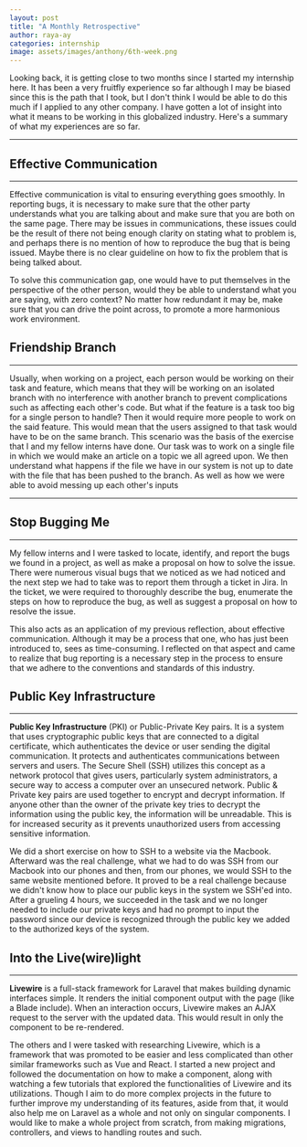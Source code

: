 ```yaml
---
layout: post
title: "A Monthly Retrospective"
author: raya-ay
categories: internship
image: assets/images/anthony/6th-week.png
---
```


Looking back, it is getting close to two months since I started my internship here. It has been a very fruitfly experience so far although I may be biased since this is the path that I took, but I don't think I would be able to do this much if I applied to any other company. I have gotten a lot of insight into what it means to be working in this globalized industry. Here's a summary of what my experiences are so far.

---

## Effective Communication
---

Effective communication is vital to ensuring everything goes smoothly. In reporting bugs, it is necessary to make sure that the other party understands what you are talking about and make sure that you are both on the same page. There may be issues in communications, these issues could be the result of there not being enough clarity on stating what to problem is, and perhaps there is no mention of how to reproduce the bug that is being issued. Maybe there is no clear guideline on how to fix the problem that is being talked about.

To solve this communication gap, one would have to put themselves in the perspective of the other person, would they be able to understand what you are saying, with zero context? No matter how redundant it may be, make sure that you can drive the point across, to promote a more harmonious work environment.


## Friendship Branch
---

Usually, when working on a project, each person would be working on their task and feature, which means that they will be working on an isolated branch with no interference with another branch to prevent complications such as affecting each other's code. But what if the feature is a task too big for a single person to handle? Then it would require more people to work on the said feature. This would mean that the users assigned to that task would have to be on the same branch. This scenario was the basis of the exercise that I and my fellow interns have done. Our task was to work on a single file in which we would make an article on a topic we all agreed upon. We then understand what happens if the file we have in our system is not up to date with the file that has been pushed to the branch. As well as how we were able to avoid messing up each other's inputs

---

## Stop Bugging Me
---

My fellow interns and I were tasked to locate, identify, and report the bugs we found in a project, as well as make a proposal on how to solve the issue. There were numerous visual bugs that we noticed as we had noticed and the next step we had to take was to report them through a ticket in Jira. In the ticket, we were required to thoroughly describe the bug, enumerate the steps on how to reproduce the bug, as well as suggest a proposal on how to resolve the issue.

This also acts as an application of my previous reflection, about effective communication. Although it may be a process that one, who has just been introduced to, sees as time-consuming. I reflected on that aspect and came to realize that bug reporting is a necessary step in the process to ensure that we adhere to the conventions and standards of this industry.


## Public Key Infrastructure
---

__**Public Key Infrastructure**__ (PKI) or Public-Private Key pairs. It is a system that uses cryptographic public keys that are connected to a digital certificate, which authenticates the device or user sending the digital communication. It protects and authenticates communications between servers and users. The Secure Shell (SSH) utilizes this concept as a network protocol that gives users, particularly system administrators, a secure way to access a computer over an unsecured network. Public & Private key pairs are used together to encrypt and decrypt information. If anyone other than the owner of the private key tries to decrypt the information using the public key, the information will be unreadable. This is for increased security as it prevents unauthorized users from accessing sensitive information.

We did a short exercise on how to SSH to a website via the Macbook. Afterward was the real challenge, what we had to do was SSH from our Macbook into our phones and then, from our phones, we would SSH to the same website mentioned before. It proved to be a real challenge because we didn't know how to place our public keys in the system we SSH'ed into. After a grueling 4 hours, we succeeded in the task and we no longer needed to include our private keys and had no prompt to input the password since our device is recognized through the public key we added to the authorized keys of the system.


## Into the Live(wire)light
---

__**Livewire**__ is a full-stack framework for Laravel that makes building dynamic interfaces simple. It renders the initial component output with the page (like a Blade include). When an interaction occurs, Livewire makes an AJAX request to the server with the updated data. This would result in only the component to be re-rendered.

The others and I were tasked with researching Livewire, which is a framework that was promoted to be easier and less complicated than other similar frameworks such as Vue and React. I started a new project and followed the documentation on how to make a component, along with watching a few tutorials that explored the functionalities of Livewire and its utilizations. Though I aim to do more complex projects in the future to further improve my understanding of its features, aside from that, it would also help me on Laravel as a whole and not only on singular components. I would like to make a whole project from scratch, from making migrations, controllers, and views to handling routes and such.